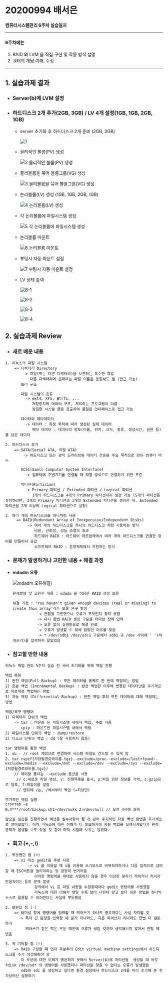 # 20200994 배서은
**컴퓨터시스템관리 6주차 실습일지**

---
#### 6주차에는 
1. RAID 와 LVM 을 직접 구현 및 작동 방식 설명
2. 쿼터의 개냠 이해, 수정
---

## 1. 실습과제 결과

* ### **Server(b)에 LVM 설정**
  
* ### **하드디스크 2개 추가(2GB, 3GB) / LV 4개 설정(1GB, 1GB, 2GB, 1GB)** <br>

  - server 초기화 후 하드디스크 2개 준비 (2GB, 3GB)

    ![1](https://user-images.githubusercontent.com/77660379/113737105-b379d180-9738-11eb-8fa2-24f7a1061e56.JPG)

  - 물리적인 볼륨(PV) 생성

    ![2 물리적인 볼륨(PV) 생성](https://user-images.githubusercontent.com/77660379/113737191-c68ca180-9738-11eb-98ca-af04194b89b2.JPG)
    
  - 물리볼륨을 묶어 볼륨그룹(VG) 생성

    ![3 물리볼륨을 묶어 볼륨그룹(VG) 생성](https://user-images.githubusercontent.com/77660379/113737279-dc01cb80-9738-11eb-9c2f-03fb03c3d23b.JPG)

  - 논리볼륨(LV) 생성 (1GB, 1GB, 2GB, 1GB)

    ![4 논리볼륨(LV) 생성](https://user-images.githubusercontent.com/77660379/113737338-e754f700-9738-11eb-9040-76b575147de5.JPG)

  - 각 논리볼륨에 파일시스템 생성

    ![5 각 논리볼륨에 파일시스템 생성](https://user-images.githubusercontent.com/77660379/113737387-f471e600-9738-11eb-8f43-b25c4bcd4f93.JPG)

  - 논리볼륨 마운트

    ![6 논리볼륨 마운트](https://user-images.githubusercontent.com/77660379/113737481-06538900-9739-11eb-9b79-7ba4967816a7.JPG)

  - 부팅시 자동 마운트 설정

    ![7 부팅시 자동 마운트 설정](https://user-images.githubusercontent.com/77660379/113737531-12d7e180-9739-11eb-9954-6dad596e87b5.JPG)

  - LV 상태 출력

    ![8-1](https://user-images.githubusercontent.com/77660379/113737595-21be9400-9739-11eb-9c7b-a7465415b119.JPG)

    ![8-2](https://user-images.githubusercontent.com/77660379/113737647-300cb000-9739-11eb-8a71-a41481917a94.JPG)

    ![8-3](https://user-images.githubusercontent.com/77660379/113737722-40bd2600-9739-11eb-9a7e-f17190f19016.JPG)

    ![8-4](https://user-images.githubusercontent.com/77660379/113737770-4ca8e800-9739-11eb-9224-7030c99e7352.JPG)


## 2. 실습과제 Review

* ### **새로 배운 내용**
```
1. 리눅스의 파일 시스템
    => 디렉터리 Directory
        -> 파일(또는 다른 디렉터리)을 보관하는 특수한 파일
           다른 디렉터리에 존재하는 파일 이름은 동일해도 됨 (접근 가능)
       트리 구조
       
       파일 시스템의 종류
         -> ext4, XFS, Btrfs, ...
            저장장치의 데이터 구조, 처리하는 프로그램이 다름
            동일한 시스템 콜을 호출하여 통일된 인터페이스로 접근 가능

       데이터와 메타데이터
         -> 데이터 : 특정 목적에 따라 생성된 실제 데이터
            메타 데이터 : 데이터의 정보(이름, 위치, 크기, 종류, 생성시간, 권한 등)를 담은 데이터

2. 하드디스크 추가
    => SATA(Serial ATA, 직렬 ATA)
        -> 하드디스크 또는 광학 드라이브와 데이터 전송을 주요 목적으로 만든 컴퓨터 버스
       
       SCSI(Samll Computer System Interface)
         -> 컴퓨터에 주변기기를 연결할 때 직렬 방식으로 연결하기 위한 표준

       파티션(Partician)
         -> Primary 파티션 / Extended 파티션 / Logical 파티션
            1개의 하드디스크는 4개의 Primary 파티션까지 설정 가능 (5개의 파티션을 설정하려면, 3개의 Primary 파티션과 1개의 Extended 파티션을 설정한 뒤, Extended 파티션을 2개 이상의 Logical 파티션으로 설정)

3. 여러 개의 하드디스크를 하나처럼 사용
     => RAID(Redundant Array of Inexpensive/Independent Disks)
          -> 여러 개의 하드디스크를 하나의 하드디스크 처럼 사용하는 방식
             비용, 신뢰성, 성능 조절의 효과
             하드웨어 RAID : 하드웨어 제조업체에서 여러 개의 하드디스크를 연결한 장비를 만들어서 공급
             소프트웨어 RAID : 운영체제에서 지원하는 방식
```

* ### **문제가 발생하거나 고민한 내용 + 해결 과정**

- **mdadm 오류**

    ![mdadm 오류해결](https://user-images.githubusercontent.com/77660379/113013191-781a5880-91b6-11eb-96b3-4d9fa839f4cc.JPG))

    ```
    문제발생 및 고민한 내용 : mdadm 을 이용한 RAID 생성 오류

    해결 과정 : 'You haven't given enough devices (real or missing) to create this array'라는 오류 문구 발생
               -> 한참을 고민했으나 오류가 무엇인지 찾지 못함
               -> 다시 한번 RAID 생성 구문을 터미널 창에 입력
               -> 오류 없이 실행됨으로 해결 완료
               -> 오류가 발생할 수 밖에 없었던 이유를 찾음
               -> * /dev/sdb1 /dev/sdc1 구문에서 sdb1 과 /dev 사이에 ' '(띄어쓰기)를 입력하지 않았었음
    ````

* ### **참고할 만한 내용**
```
리눅스 백업 관리 5주차 실습 전 서버 초기화를 위해 백업 진행

백업 종류
1) 완전 백업(Full Backup) : 모든 데이터를 통째로 한 번에 백업하는 방법
2) 증분 백업 (Incremental Backup) : 완전 백업한 이후에 변경된 데이터만을 주기적으로 따로따로 백업하는 방법
3) 차등 백업 (Differential Backup) : 완전 백업 후의 모든 데이터에 대해 백업하는 방법

백업/복구 명령어
1) 디렉터리 단위의 백업
    -> tar : 마운트 된 파일시스템 내에서 백업, 주로 사용
       cpip : 마운트된 파일시스템 내에서 백업
2) 파일시스템 단위의 백업 : dump/restore
3) 디스크 단위의 백업 : dd (잘 사용하지 않음)

tar 명령어를 통한 백업
1. su - // root 계정으로 변경하여 시스템 파일도 건드릴 수 있게 함
2. tar cvpzf{저장될경로와이름.tgz}--exclude=/proc--exclude=/lost+found--exclude=/media --exclude=/mnt --exclude=/dev --exclude=/sys --exclude={저장될경로와이름.tgz}/      
    // 제외할 폴더는 --exclude 옵션을 사용
     // c:새로운 파일 생성, v: 진행목록을 표시, p:파일 권한 정보를 기억, z:gzip으로 압축, f:파일이름 설정
     // 맨뒤에 /는, /에서부터 백업 (=최상단)

주기적인 백업 실행
crontab -e
0.4***/root/backup.sh1>/dev/nukk 2>/dev/null // 오전 4시에 실행

앞으로 실습을 진행하면서 백업은 필수사항이 될 것 같아 주기적인 자동 백업 방법을 추가적으로 알아보았다. 아직 리눅스에 대한 이해가 더 필요하기에 자동 백업을 실행시켜놨다가 괜히 문제가 발생할 수도 있을 것 같아 아직 시험해 보지는 않았다.
```

* ### **회고 (+,-,!)**
```
1. 뿌듯했던 점 (+)
    => vi 대신 gedit을 주로 사용
          -> vi 를 이용할 때 i를 이용해 쓰기모드로 바꿔줘야하거나 다음 입력으로 넘어갈 때 ESC버튼을 눌러야하는 등 굉장히 번거러움
             이러한 명령어를 제대로 사용하지 않을 경우 이상한 문자가 적히거나 커서가 안움직이는 등의 문제 발생
             강의에서 vi 로 파일 내용을 수정할때마다 gedit 명령어를 사용했음 
             리눅스에 대한 이해가 쌓일 수록 보다 나한테 맞고 보다 쉬운 방법을 하나씩 스스로 활용할 수 있어진다는 사실에 뿌듯했음

2. 보완할 점 (-)
    => 터미널 창에 명령어를 입력할 때 띄어쓰기 하나도 중요하다는 사실 자각할 것
      -> 특히 긴 문장을 입력할 때 문자 하나라도, 혹은 띄어쓰기 하나라도 한번 더 검토하기
         띄어쓰기 같은 작은 부분 때문에 오류가 생길 것이라 생각해보지 않아서 한참 헤맸음

3. 꼭 기억할 점 (!) 
    => RAID 구성할 때 먼저 우분투의 Edit virtual machine settings에서 하드디스크를 추가 생성해줘야 함
       이 부분에 대한 이해가 충분하지 못해서 Server(b)에 파티션을  생성할 때 바로 fdisk /dev/sd* 의 명령어를 사용했더니 파티션을 찾을 수 없다는 오류가 발생했음
       sdb와 sdc 를 생성하고 싶다면 환경 설정에서 하드디스크 2개를 미리 추가해 준 후 가상머신 실행하기